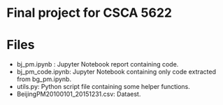 # Final project for CSCA 5622

# Files
- bj_pm.ipynb : Jupyter Notebook report containing code.
- bj_pm_code.ipynb: Jupyter Notebook containing only code extracted from bg_pm.ipynb.
- utils.py: Python script file containing some helper functions.
- BeijingPM20100101_20151231.csv: Dataest.

